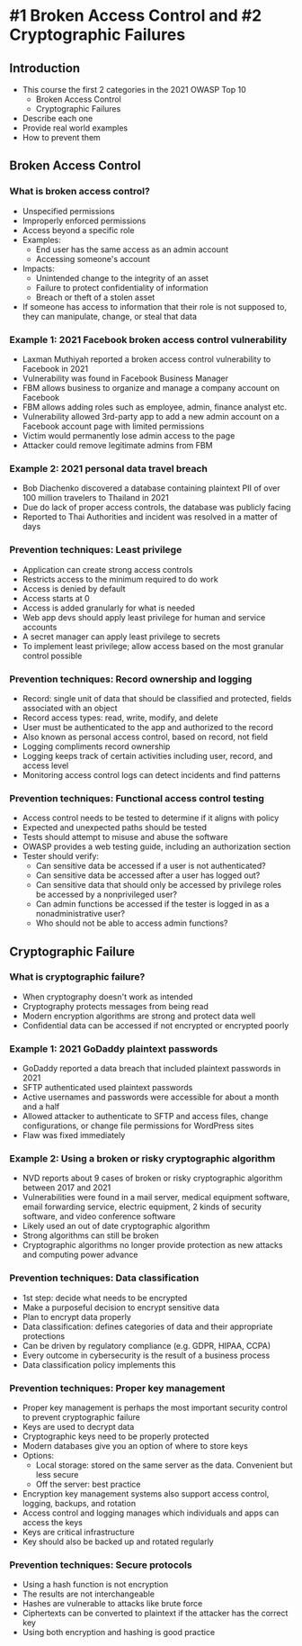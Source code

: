 # #1 Broken Access Control and #2 Cryptographic Failures

## Introduction
- This course the first 2 categories in the 2021 OWASP Top 10
  - Broken Access Control
  - Cryptographic Failures
- Describe each one
- Provide real world examples
- How to prevent them

## Broken Access Control

### What is broken access control?
- Unspecified permissions
- Improperly enforced permissions
- Access beyond a specific role
- Examples:
  - End user has the same access as an admin account
  - Accessing someone's account
- Impacts:
  - Unintended change to the integrity of an asset
  - Failure to protect confidentiality of information
  - Breach or theft of a stolen asset
- If someone has access to information that their role is not supposed to, they can manipulate, change, or steal that data

### Example 1: 2021 Facebook broken access control vulnerability
- Laxman Muthiyah reported a broken access control vulnerability to Facebook in 2021
- Vulnerability was found in Facebook Business Manager
- FBM allows business to organize and manage a company account on Facebook
- FBM allows adding roles such as employee, admin, finance analyst etc.
- Vulnerability allowed 3rd-party app to add a new admin account on a Facebook account page with limited permissions
- Victim would permanently lose admin access to the page
- Attacker could remove legitimate admins from FBM

### Example 2: 2021 personal data travel breach
- Bob Diachenko discovered a database containing plaintext PII of over 100 million travelers to Thailand in 2021
- Due do lack of proper access controls, the database was publicly facing
- Reported to Thai Authorities and incident was resolved in a matter of days

### Prevention techniques: Least privilege
- Application can create strong access controls
- Restricts access to the minimum required to do work
- Access is denied by default
- Access starts at 0
- Access is added granularly for what is needed
- Web app devs should apply least privilege for human and service accounts
- A secret manager can apply least privilege to secrets
- To implement least privilege; allow access based on the most granular control possible

### Prevention techniques: Record ownership and logging
- Record: single unit of data that should be classified and protected, fields associated with an object
- Record access types: read, write, modify, and delete
- User must be authenticated to the app and authorized to the record
- Also known as personal access control, based on record, not field
- Logging compliments record ownership
- Logging keeps track of certain activities including user, record, and access level
- Monitoring access control logs can detect incidents and find patterns

### Prevention techniques: Functional access control testing
- Access control needs to be tested to determine if it aligns with policy
- Expected and unexpected paths should be tested
- Tests should attempt to misuse and abuse the software
- OWASP provides a web testing guide, including an authorization section
- Tester should verify:
  - Can sensitive data be accessed if a user is not authenticated?
  - Can sensitive data be accessed after a user has logged out?
  - Can sensitive data that should only be accessed by privilege roles be accessed by a nonprivileged user?
  - Can admin functions be accessed if the tester is logged in as a nonadministrative user?
  - Who should not be able to access admin functions?
 
## Cryptographic Failure

### What is cryptographic failure?
- When cryptography doesn't work as intended
- Cryptography protects messages from being read
- Modern encryption algorithms are strong and protect data well
- Confidential data can be accessed if not encrypted or encrypted poorly

### Example 1: 2021 GoDaddy plaintext passwords
- GoDaddy reported a data breach that included plaintext passwords in 2021
- SFTP authenticated used plaintext passwords
- Active usernames and passwords were accessible for about a month and a half
- Allowed attacker to authenticate to SFTP and access files, change configurations, or change file permissions for WordPress sites
- Flaw was fixed immediately 

### Example 2: Using a broken or risky cryptographic algorithm
- NVD reports about 9 cases of broken or risky cryptographic algorithm between 2017 and 2021
- Vulnerabilities were found in a mail server, medical equipment software, email forwarding service, electric equipment, 2 kinds of security software, and video conference software
- Likely used an out of date cryptographic algorithm
- Strong algorithms can still be broken
- Cryptographic algorithms no longer provide protection as new attacks and computing power advance

### Prevention techniques: Data classification
- 1st step: decide what needs to be encrypted
- Make a purposeful decision to encrypt sensitive data
- Plan to encrypt data properly
- Data classification: defines categories of data and their appropriate protections
- Can be driven by regulatory compliance (e.g. GDPR, HIPAA, CCPA)
- Every outcome in cybersecurity is the result of a business process
- Data classification policy implements this

### Prevention techniques: Proper key management
- Proper key management is perhaps the most important security control to prevent cryptographic failure
- Keys are used to decrypt data
- Cryptographic keys need to be properly protected
- Modern databases give you an option of where to store keys
- Options:
  - Local storage: stored on the same server as the data. Convenient but less secure
  - Off the server: best practice
- Encryption key management systems also support access control, logging, backups, and rotation
- Access control and logging manages which individuals and apps can access the keys
- Keys are critical infrastructure
- Key should also be backed up and rotated regularly

### Prevention techniques: Secure protocols
- Using a hash function is not encryption
- The results are not interchangeable
- Hashes are vulnerable to attacks like brute force
- Ciphertexts can be converted to plaintext if the attacker has the correct key
- Using both encryption and hashing is good practice

